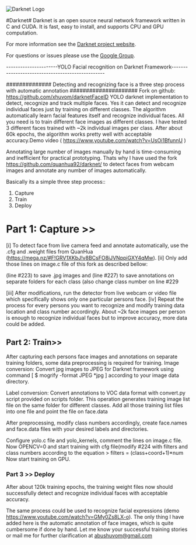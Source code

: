 ![Darknet Logo](http://pjreddie.com/media/files/darknet-black-small.png)

#Darknet#
Darknet is an open source neural network framework written in C and CUDA. It is fast, easy to install, and supports CPU and GPU computation.

For more information see the [Darknet project website](http://pjreddie.com/darknet).

For questions or issues please use the [Google Group](https://groups.google.com/forum/#!forum/darknet).

----------------------YOLO Facial recognition on Darknet Framework-------------------------------------------------

############## Detecting and recognizing face is a three step process with automatic annotation #####################
Fork on github: https://github.com/xhuvom/darknetFaceID
YOLO darknet implementation to detect, recognize and track multiple faces. Yes it can detect and recognize individual faces just by training on different classes. The algorithm automatically learn facial features itself and recognize individual faces. All you need is to train different face images as different classes.
I have tested 3 different faces trained with ~2k individual images per class. After about 60k epochs, the algorithm works pretty well with acceptable accuracy.Demo video ( https://www.youtube.com/watch?v=UsOi1BfunnU )

Annotating large number of images manually by hand is time-consuming and inefficient for practical prototyping. Thats why I have used the fork https://github.com/quanhua92/darknet/ to detect faces from webcam images and annotate  any number of images automatically.

Basically its a simple three step process::
1. Capture
2. Train
3. Deploy

# Part 1: Capture >>
[i] To detect face from live camera feed and annotate automatically, use the .cfg and .weight files from QuanHua (https://mega.nz/#F!GRV1XKbJ!v8BCsFO8iJVNppiGXY4qMw). 
[ii] Only add those lines on image.c file of this fork as described bellow:

(line #223) to save .jpg images and (line #227) to save annotations on separate folders for each class (also change class number on line #229 

[iii] After modifications, run the detector from live webcam or video file which specifically shows only one particular persons face. 
[iv] Repeat the process for every persons you want to recognize and modify training data location and class number accordingly.
About ~2k face images per person is enough to recognize individual faces but to improve accuracy, more data could be added.


## Part 2: Train>>
After capturing each persons face images and annotations on separate training folders, some data preprocessing is required for training. 
Image conversion: Convert jpg images to JPEG for Darknet framework using command [ $ mogrify -format JPEG *jpg ] according to your image data directory.

Label conversion: Convert annotations to VOC data format with convert.py script provided on scripts folder. This operation generates training image list file on the same folder for different classes. Add all those training list files into one file and point the file on face.data 

After preprocessing, modify class numbers accordingly, create face.names and face.data files with your desired labels and directories.

Configure yolo.c file and yolo_kernels, comment the lines on image.c file.
Now OPENCV=0 and start training with cfg file(modify #224 with filters and class numbers according to the equation > filters = (class+coord+1)*num
Now start training on GPU. 

### Part 3 >> Deploy
After about 120k training epochs, the training weight files now should successfully detect and recognize individual faces with acceptable accuracy.

The same process could be used to recognize facial expressions (demo https://www.youtube.com/watch?v=GMy0Zs8LX-o). The only thing I have added here is the automatic annotation of face images, which is quite cumbersome if done by hand.
Let me know your successful training stories or mail me for further clarification at abushuvom@gmail.com
